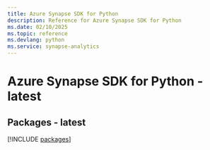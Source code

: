 ```yaml
---
title: Azure Synapse SDK for Python
description: Reference for Azure Synapse SDK for Python
ms.date: 02/10/2025
ms.topic: reference
ms.devlang: python
ms.service: synapse-analytics
---
```

# Azure Synapse SDK for Python - latest
## Packages - latest
[!INCLUDE [packages](synapse-index.md)]